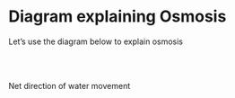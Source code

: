 # Diagram explaining Osmosis

Let’s use the diagram below to explain osmosis




<br>

<br>

Net direction of water movement
